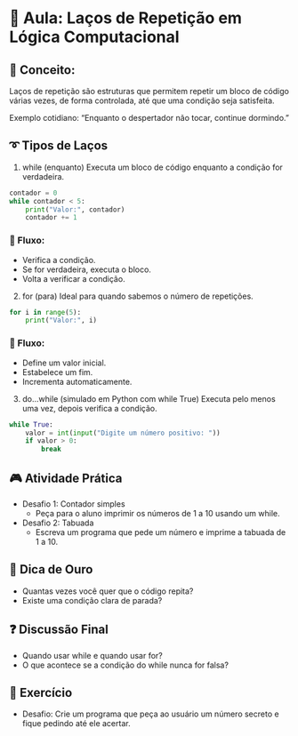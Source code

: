 # 🧠 Aula: Laços de Repetição em Lógica Computacional

## 📌 Conceito:
Laços de repetição são estruturas que permitem repetir um bloco de código várias vezes, de forma controlada, até que uma condição seja satisfeita.

Exemplo cotidiano:
“Enquanto o despertador não tocar, continue dormindo.”

## ➰ Tipos de Laços
1. while (enquanto)
Executa um bloco de código enquanto a condição for verdadeira.

```Python
contador = 0
while contador < 5:
    print("Valor:", contador)
    contador += 1
``` 
### 🔄 Fluxo:

- Verifica a condição.
- Se for verdadeira, executa o bloco.
- Volta a verificar a condição.

2. for (para)
Ideal para quando sabemos o número de repetições.

```python
for i in range(5):
    print("Valor:", i)
  ```
### 🔁 Fluxo:

- Define um valor inicial.
- Estabelece um fim.
- Incrementa automaticamente.

3. do...while (simulado em Python com while True)
Executa pelo menos uma vez, depois verifica a condição.

``` python
while True:
    valor = int(input("Digite um número positivo: "))
    if valor > 0:
        break
```
## 🎮 Atividade Prática

- Desafio 1: Contador simples
  - Peça para o aluno imprimir os números de 1 a 10 usando um while.
- Desafio 2: Tabuada
  - Escreva um programa que pede um número e imprime a tabuada de 1 a 10.

## 🎁 Dica de Ouro

- Quantas vezes você quer que o código repita?
- Existe uma condição clara de parada?

## ❓ Discussão Final
- Quando usar while e quando usar for?
- O que acontece se a condição do while nunca for falsa?

## 📝 Exercício
- Desafio: Crie um programa que peça ao usuário um número secreto e fique pedindo até ele acertar.
